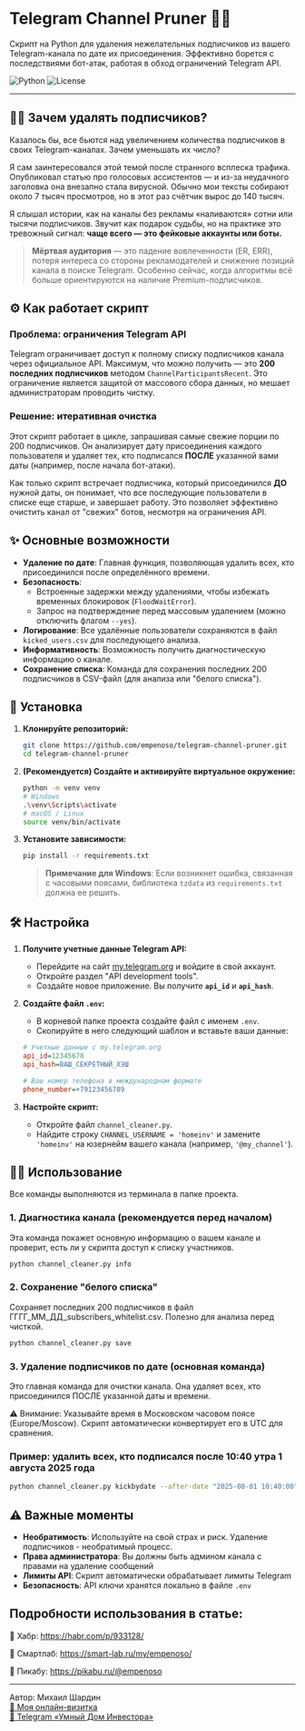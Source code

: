 # Telegram Channel Pruner 🤖🧹

Скрипт на Python для удаления нежелательных подписчиков из вашего Telegram-канала по дате их присоединения. Эффективно борется с последствиями бот-атак, работая в обход ограничений Telegram API.

![Python](https://img.shields.io/badge/Python-3.9%2B-blue.svg?style=for-the-badge&logo=python)
![License](https://img.shields.io/badge/license-MIT-green.svg?style=for-the-badge)

---

## 🤷‍♂️ Зачем удалять подписчиков?

Казалось бы, все бьются над увеличением количества подписчиков в своих Telegram-каналах. Зачем уменьшать их число?

Я сам заинтересовался этой темой после странного всплеска трафика. Опубликовал статью про голосовых ассистентов — и из-за неудачного заголовка она внезапно стала вирусной. Обычно мои тексты собирают около 7 тысяч просмотров, но в этот раз счётчик вырос до 140 тысяч.

Я слышал истории, как на каналы без рекламы «наливаются» сотни или тысячи подписчиков. Звучит как подарок судьбы, но на практике это тревожный сигнал: **чаще всего — это фейковые аккаунты или боты.**

> **Мёртвая аудитория** — это падение вовлеченности (ER, ERR), потеря интереса со стороны рекламодателей и снижение позиций канала в поиске Telegram. Особенно сейчас, когда алгоритмы всё больше ориентируются на наличие Premium-подписчиков.

## ⚙️ Как работает скрипт

### Проблема: ограничения Telegram API

Telegram ограничивает доступ к полному списку подписчиков канала через официальное API. Максимум, что можно получить — это **200 последних подписчиков** методом `ChannelParticipantsRecent`. Это ограничение является защитой от массового сбора данных, но мешает администраторам проводить чистку.

### Решение: итеративная очистка

Этот скрипт работает в цикле, запрашивая самые свежие порции по 200 подписчиков. Он анализирует дату присоединения каждого пользователя и удаляет тех, кто подписался **ПОСЛЕ** указанной вами даты (например, после начала бот-атаки).

Как только скрипт встречает подписчика, который присоединился **ДО** нужной даты, он понимает, что все последующие пользователи в списке еще старше, и завершает работу. Это позволяет эффективно очистить канал от "свежих" ботов, несмотря на ограничения API.

## ✨ Основные возможности

-   **Удаление по дате**: Главная функция, позволяющая удалить всех, кто присоединился после определённого времени.
-   **Безопасность**:
    -   Встроенные задержки между удалениями, чтобы избежать временных блокировок (`FloodWaitError`).
    -   Запрос на подтверждение перед массовым удалением (можно отключить флагом `--yes`).
-   **Логирование**: Все удалённые пользователи сохраняются в файл `kicked_users.csv` для последующего анализа.
-   **Информативность**: Возможность получить диагностическую информацию о канале.
-   **Сохранение списка**: Команда для сохранения последних 200 подписчиков в CSV-файл (для анализа или "белого списка").

## 🚀 Установка

1.  **Клонируйте репозиторий:**
    ```bash
    git clone https://github.com/empenoso/telegram-channel-pruner.git
    cd telegram-channel-pruner
    ```

2.  **(Рекомендуется) Создайте и активируйте виртуальное окружение:**
    ```bash
    python -m venv venv
    # Windows
    .\venv\Scripts\activate
    # macOS / Linux
    source venv/bin/activate
    ```

3.  **Установите зависимости:**
    ```bash
    pip install -r requirements.txt
    ```
    > **Примечание для Windows**: Если возникнет ошибка, связанная с часовыми поясами, библиотека `tzdata` из `requirements.txt` должна ее решить.

## 🛠️ Настройка

1.  **Получите учетные данные Telegram API:**
    -   Перейдите на сайт [my.telegram.org](https://my.telegram.org) и войдите в свой аккаунт.
    -   Откройте раздел "API development tools".
    -   Создайте новое приложение. Вы получите **`api_id`** и **`api_hash`**.

2.  **Создайте файл `.env`:**
    -   В корневой папке проекта создайте файл с именем `.env`.
    -   Скопируйте в него следующий шаблон и вставьте ваши данные:

    ```ini
    # Учетные данные с my.telegram.org
    api_id=12345678
    api_hash=ВАШ_СЕКРЕТНЫЙ_ХЭШ

    # Ваш номер телефона в международном формате
    phone_number=+79123456789
    ```

3.  **Настройте скрипт:**
    -   Откройте файл `channel_cleaner.py`.
    -   Найдите строку `CHANNEL_USERNAME = 'homeinv'` и замените `'homeinv'` на юзернейм вашего канала (например, `'@my_channel'`).

## 👨‍💻 Использование

Все команды выполняются из терминала в папке проекта.

### 1. Диагностика канала (рекомендуется перед началом)

Эта команда покажет основную информацию о вашем канале и проверит, есть ли у скрипта доступ к списку участников.

```bash
python channel_cleaner.py info
```

### 2. Сохранение "белого списка"

Сохраняет последних 200 подписчиков в файл ГГГГ_ММ_ДД_subscribers_whitelist.csv. Полезно для анализа перед чисткой.

```bash
python channel_cleaner.py save
```
  
### 3. Удаление подписчиков по дате (основная команда)

Это главная команда для очистки канала. Она удаляет всех, кто присоединился ПОСЛЕ указанной даты и времени.

⚠️ Внимание: Указывайте время в Московском часовом поясе (Europe/Moscow). Скрипт автоматически конвертирует его в UTC для сравнения.

### Пример: удалить всех, кто подписался после 10:40 утра 1 августа 2025 года

```bash
python channel_cleaner.py kickbydate --after-date "2025-08-01 10:40:00"
```
      
## ⚠️ Важные моменты

- **Необратимость**: Используйте на свой страх и риск. Удаление подписчиков - необратимый процесс.
- **Права администратора**: Вы должны быть админом канала с правами на удаление сообщений
- **Лимиты API**: Скрипт автоматически обрабатывает лимиты Telegram
- **Безопасность**: API ключи хранятся локально в файле `.env`

## Подробности использования в статье:

🔗 Хабр: https://habr.com/p/933128/

🔗 Смартлаб: https://smart-lab.ru/my/empenoso/

🔗 Пикабу: https://pikabu.ru/@empenoso


---

Автор: Михаил Шардин  
[🔗 Моя онлайн-визитка](https://shardin.name/?utm_source=github)  
[📢 Telegram «Умный Дом Инвестора»](https://t.me/+asaEcPax8o41MjQy)

